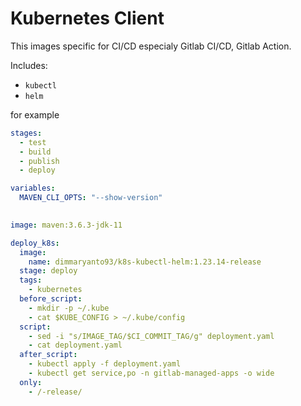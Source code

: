 # Kubernetes Client

This images specific for CI/CD especialy Gitlab CI/CD, Gitlab Action.

Includes:

- `kubectl`
- `helm`

for example 

```yaml
stages:
  - test
  - build
  - publish
  - deploy

variables:
  MAVEN_CLI_OPTS: "--show-version"
  

image: maven:3.6.3-jdk-11

deploy_k8s:
  image:
    name: dimmaryanto93/k8s-kubectl-helm:1.23.14-release
  stage: deploy
  tags:
    - kubernetes
  before_script:
    - mkdir -p ~/.kube
    - cat $KUBE_CONFIG > ~/.kube/config
  script:
    - sed -i "s/IMAGE_TAG/$CI_COMMIT_TAG/g" deployment.yaml
    - cat deployment.yaml
  after_script:
    - kubectl apply -f deployment.yaml
    - kubectl get service,po -n gitlab-managed-apps -o wide
  only:
    - /-release/
```
